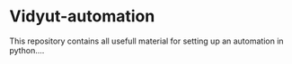# Vidyut-automation
This repository contains all usefull material for setting up an automation in python....

